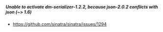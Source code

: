 ##### Unable to activate dm-serializer-1.2.2, because json-2.0.2 conflicts with json (~> 1.6)
- https://github.com/sinatra/sinatra/issues/1294
